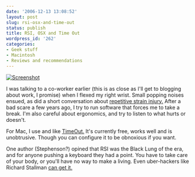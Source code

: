 ```yaml
---
date: '2006-12-13 13:08:52'
layout: post
slug: rsi-osx-and-time-out
status: publish
title: RSI, OSX and Time Out
wordpress_id: '262'
categories:
- Geek stuff
- Macintosh
- Reviews and recommendations
---
```



[
![Screenshot](http://www.phfactor.net/wp-pics/timeout-overview.png)](http://www.dejal.com/timeout/)


I was talking to a co-worker earlier (this is as close as I'll get to blogging about work, I promise) when I flexed my right wrist. Small popping noises ensued, as did a short conversation about [repetitive strain injury.](http://www.google.com/search?q=RSI%20FAQ&sourceid=mozilla2&ie=utf-8&oe=utf-8) After a bad scare a few years ago, I try to run software that forces me to take a break. I'm also careful about ergonomics, and try to listen to what hurts or doesn't.

For Mac, I use and like [TimeOut.](http://www.dejal.com/timeout/) It's currently free, works well and is unobtrusive. Though you can configure it to be obnoxious if you want.

One author (Stephenson?) opined that RSI was the Black Lung of the era, and for anyone pushing a keyboard they had a point. You have to take care of your body, or you'll have no way to make a living. Even uber-hackers like Richard Stallman [can get it.](http://www.cpsr.org/prevsite/program/workplace/cpu.016.html)

